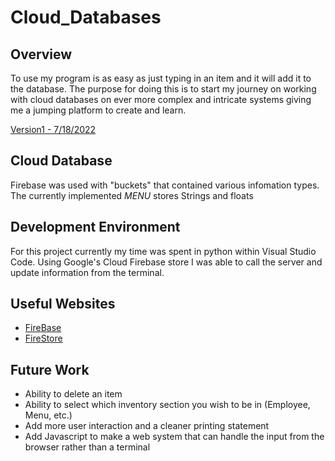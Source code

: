 # Cloud_Databases

## Overview

To use my program is as easy as just typing in an item and it will add it to the database. The purpose for doing this is to start my journey on working with cloud databases on ever more complex and intricate systems giving me a jumping platform to create and learn.

[Version1 - 7/18/2022](https://youtu.be/mntWlDdiE2Y)

## Cloud Database

Firebase was used with "buckets" that contained various infomation types. The currently implemented *MENU* stores Strings and floats

## Development Environment

For this project currently my time was spent in python within Visual Studio Code. Using Google's Cloud Firebase store I was able to call the server and update information from the terminal.

## Useful Websites

* [FireBase](https://console.firebase.google.com/u/0/)
* [FireStore](https://firebase.google.com/docs/firestore)

## Future Work

* Ability to delete an item
* Ability to select which inventory section you wish to be in (Employee, Menu, etc.)
* Add more user interaction and a cleaner printing statement
* Add Javascript to make a web system that can handle the input from the browser rather than a terminal
